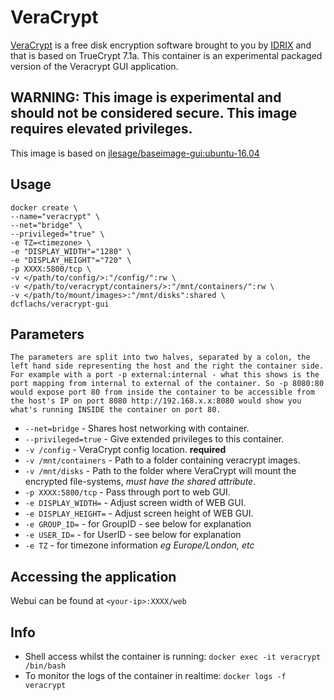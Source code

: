 # VeraCrypt
[VeraCrypt](https://www.veracrypt.fr/en/Home.html) is a free disk encryption software brought to you by [IDRIX](https://www.idrix.fr) and that is based on TrueCrypt 7.1a. 
This container is an experimental packaged version of the Veracrypt GUI application. 

## WARNING: This image is experimental and should not be considered secure. This image requires elevated privileges.

This image is based on [jlesage/baseimage-gui:ubuntu-16.04](https://hub.docker.com/r/jlesage/baseimage-gui/)

## Usage

```
docker create \
--name="veracrypt" \
--net="bridge" \
--privileged="true" \
-e TZ=<timezone> \
-e "DISPLAY_WIDTH"="1280" \
-e "DISPLAY_HEIGHT"="720" \
-p XXXX:5800/tcp \
-v </path/to/config/>:"/config/":rw \
-v </path/to/veracrypt/containers/>:"/mnt/containers/":rw \
-v </path/to/mount/images>:"/mnt/disks":shared \
dcflachs/veracrypt-gui
```

## Parameters

`The parameters are split into two halves, separated by a colon, the left hand side representing the host and the right the container side. 
For example with a port -p external:internal - what this shows is the port mapping from internal to external of the container.
So -p 8080:80 would expose port 80 from inside the container to be accessible from the host's IP on port 8080
http://192.168.x.x:8080 would show you what's running INSIDE the container on port 80.`


* `--net=bridge` - Shares host networking with container.
* `--privileged=true` - Give extended privileges to this container.
* `-v /config` - VeraCrypt config location. **required**
* `-v /mnt/containers` - Path to a folder containing veracrypt images.
* `-v /mnt/disks` - Path to the folder where VeraCrypt will mount the encrypted file-systems, *must have the shared attribute*.
* `-p XXXX:5800/tcp` - Pass through port to web GUI.
* `-e DISPLAY_WIDTH=` - Adjust screen width of WEB GUI.
* `-e DISPLAY_HEIGHT=` - Adjust screen height of WEB GUI.
* `-e GROUP_ID=` - for GroupID - see below for explanation
* `-e USER_ID=` - for UserID - see below for explanation
* `-e TZ` - for timezone information *eg Europe/London, etc*

## Accessing the application
Webui can be found at `<your-ip>:XXXX/web`

## Info

* Shell access whilst the container is running: `docker exec -it veracrypt /bin/bash`
* To monitor the logs of the container in realtime: `docker logs -f veracrypt`
